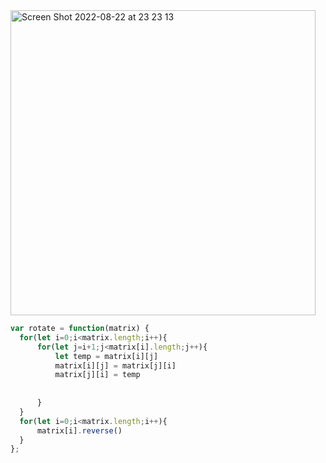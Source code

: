 <img width="488" alt="Screen Shot 2022-08-22 at 23 23 13" src="https://user-images.githubusercontent.com/37787994/186085419-8b5337a4-bf86-4a5b-acf8-f8f53027d686.png">


```js
var rotate = function(matrix) {
  for(let i=0;i<matrix.length;i++){
      for(let j=i+1;j<matrix[i].length;j++){
          let temp = matrix[i][j]
          matrix[i][j] = matrix[j][i]
          matrix[j][i] = temp
          
          
      }
  }
  for(let i=0;i<matrix.length;i++){
      matrix[i].reverse()
  }  
};
```
